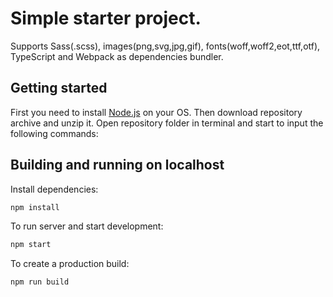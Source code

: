 # Simple starter project.

Supports Sass(.scss), images(png,svg,jpg,gif), fonts(woff,woff2,eot,ttf,otf), TypeScript and Webpack as dependencies bundler.

## Getting started

First you need to install [Node.js](https://nodejs.org) on your OS. Then download repository archive and unzip it. Open repository folder in terminal and start to input the following commands:

## Building and running on localhost

Install dependencies:

```sh
npm install
```

To run server and start development:

```sh
npm start
```

To create a production build:

```sh
npm run build
```
